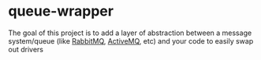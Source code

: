 # queue-wrapper
The goal of this project is to add a layer of abstraction between a message system/queue (like [RabbitMQ](https://www.rabbitmq.com/), [ActiveMQ](http://activemq.apache.org/), etc) and your code to easily swap out drivers
